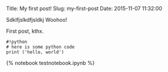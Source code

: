 Title: My first post!
Slug: my-first-post
Date: 2015-11-07 11:32:00

Sdklfjslkdfjsldkj Woohoo!

First post, kthx.

    #!python
    # here is some python code
    print ('hello, world')

{% notebook testnotebook.ipynb %}